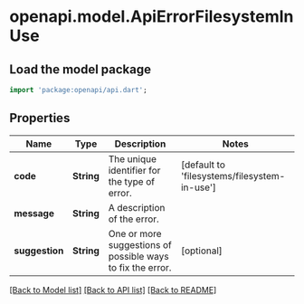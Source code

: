 # openapi.model.ApiErrorFilesystemInUse

## Load the model package
```dart
import 'package:openapi/api.dart';
```

## Properties
Name | Type | Description | Notes
------------ | ------------- | ------------- | -------------
**code** | **String** | The unique identifier for the type of error. | [default to 'filesystems/filesystem-in-use']
**message** | **String** | A description of the error. | 
**suggestion** | **String** | One or more suggestions of possible ways to fix the error. | [optional] 

[[Back to Model list]](../README.md#documentation-for-models) [[Back to API list]](../README.md#documentation-for-api-endpoints) [[Back to README]](../README.md)


